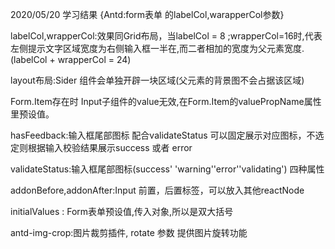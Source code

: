 2020/05/20  学习结果 {Antd:form表单 的labelCol,warapperCol参数}

labelCol,wrapperCol:效果同Grid布局，当labelCol = 8 ;wrapperCol=16时,代表左侧提示文字区域宽度为右侧输入框一半在,而二者相加的宽度为父元素宽度.(labelCol + wrapperCol = 24)

layout布局:Sider 组件会单独开辟一块区域(父元素的背景图不会占据该区域)

Form.Item存在时 Input子组件的value无效,在Form.Item的valuePropName属性里预设值。

hasFeedback:输入框尾部图标 配合validateStatus 可以固定展示对应图标，不选定则根据输入校验结果展示success 或者 error 

validateStatus:输入框尾部图标(success' 'warning''error''validating') 四种属性

addonBefore,addonAfter:Input 前置，后置标签，可以放入其他reactNode

initialValues : Form表单预设值,传入对象,所以是双大括号

antd-img-crop:图片裁剪插件, rotate 参数 提供图片旋转功能
